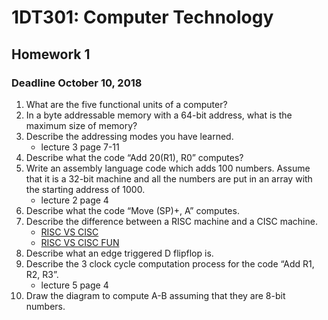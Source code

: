 # 1DT301: Computer Technology
## Homework 1
### Deadline October 10, 2018
1. What are the five functional units of a computer?
2. In a byte addressable memory with a 64-bit address, what is the maximum size of memory?
3. Describe the addressing modes you have learned.
    - lecture 3 page 7-11
4. Describe what the code “Add 20(R1), R0” computes?
5. Write an assembly language code which adds 100 numbers. Assume that it is a 32-bit machine and all the numbers are put in an array with the starting address of 1000.
    - lecture 2 page 4
6. Describe what the code “Move (SP)+, A” computes.
7. Describe the difference between a RISC machine and a CISC machine.
    - [RISC VS CISC](https://youtu.be/_EKgwOAAWZA)
    - [RISC VS CISC FUN](https://youtu.be/a4kgtygCZBc)
8. Describe what an edge triggered D flipflop is.
9. Describe the 3 clock cycle computation process for the code “Add R1, R2, R3”.
    - lecture 5 page 4
10. Draw the diagram to compute A-B assuming that they are 8-bit numbers.